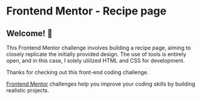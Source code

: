 # Frontend Mentor - Recipe page

## Welcome! 👋

This Frontend Mentor challenge involves building a recipe page, aiming to closely replicate the initially provided design. The use of tools is entirely open, and in this case, I solely utilized HTML and CSS for development.

Thanks for checking out this front-end coding challenge.

[Frontend Mentor](https://www.frontendmentor.io) challenges help you improve your coding skills by building realistic projects.



